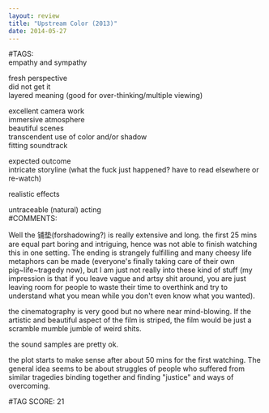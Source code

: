 ```yaml
---  
layout: review  
title: "Upstream Color (2013)"  
date: 2014-05-27  
---  
```

  
#TAGS:  
empathy and sympathy  
  
fresh perspective  
did not get it  
layered meaning (good for over-thinking/multiple viewing)  
  
excellent camera work  
immersive atmosphere  
beautiful scenes  
transcendent use of color and/or shadow  
fitting soundtrack  
  
expected outcome  
intricate storyline (what the fuck just happened? have to read elsewhere or re-watch)  
  
realistic effects  
  
untraceable (natural) acting  
#COMMENTS:  
  
Well the 铺垫(forshadowing?) is really extensive and long. the first 25 mins are equal part boring and intriguing, hence was not able to finish watching this in one setting. The ending is strangely fulfilling and many cheesy life metaphors can be made (everyone's finally taking care of their own pig~life~tragedy now), but I am just not really into these kind of stuff (my impression is that if you leave vague and artsy shit around, you are just leaving room for people to waste their time to overthink and try to understand what you mean while you don't even know what you wanted).  
  
the cinematography is very good but no where near mind-blowing. If the artistic and beautiful aspect of the film is striped, the film would be just a scramble mumble jumble of weird shits.  
  
the sound samples are pretty ok.  
  
the plot starts to make sense after about 50 mins for the first watching. The general idea seems to be about struggles of people who suffered from similar tragedies binding together and finding "justice" and ways of overcoming.  
  
  
  
  
  
#TAG SCORE: 21  
